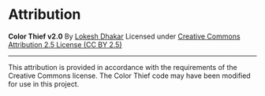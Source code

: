 # Attribution

**Color Thief v2.0**
By [Lokesh Dhakar](http://www.lokeshdhakar.com)
Licensed under [Creative Commons Attribution 2.5 License (CC BY 2.5)](http://creativecommons.org/licenses/by/2.5/)

---

This attribution is provided in accordance with the requirements of the Creative Commons license. The Color Thief code may have been modified for use in this project.
